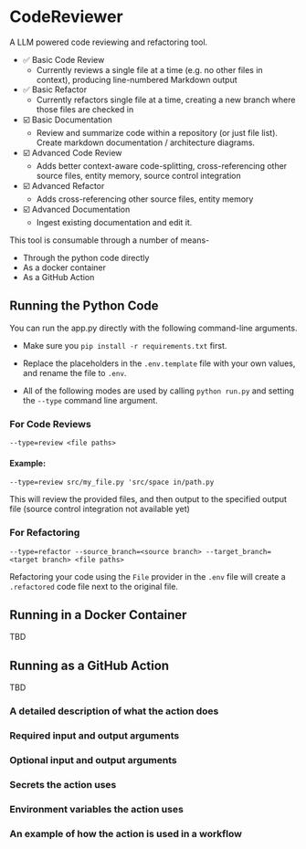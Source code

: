 # CodeReviewer
A LLM powered code reviewing and refactoring tool.

- ✅ Basic Code Review 
  - Currently reviews a single file at a time (e.g. no other files in context), producing line-numbered Markdown output  
- ✅ Basic Refactor
  - Currently refactors single file at a time, creating a new branch where those files are checked in  
- ☑️ Basic Documentation
  - Review and summarize code within a repository (or just file list).  Create markdown documentation / architecture diagrams.
- ☑️ Advanced Code Review
  - Adds better context-aware code-splitting, cross-referencing other source files, entity memory, source control integration
- ☑️ Advanced Refactor
  - Adds cross-referencing other source files, entity memory
- ☑️ Advanced Documentation
  - Ingest existing documentation and edit it.

This tool is consumable through a number of means-
- Through the python code directly
- As a docker container
- As a GitHub Action

## Running the Python Code
You can run the app.py directly with the following command-line arguments.

- Make sure you `pip install -r requirements.txt` first.

- Replace the placeholders in the `.env.template` file with your own values, and rename the file to `.env`.

- All of the following modes are used by calling `python run.py` and setting the `--type` command line argument.

### For Code Reviews

`--type=review <file paths>`

#### Example:

`--type=review src/my_file.py 'src/space in/path.py`

This will review the provided files, and then output to the specified output file (source control integration not available yet)

### For Refactoring

`--type=refactor --source_branch=<source branch> --target_branch=<target branch> <file paths>`

Refactoring your code using the `File` provider in the `.env` file will create a `.refactored` code file next to the original file.


## Running in a Docker Container
TBD

## Running as a GitHub Action
TBD

### A detailed description of what the action does

### Required input and output arguments

### Optional input and output arguments

### Secrets the action uses

### Environment variables the action uses

### An example of how the action is used in a workflow